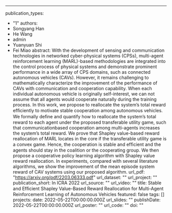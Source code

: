 ---
publication_types:
  - "1"
authors:
  - Songyang Han
  - He Wang
  - admin
  - Yuanyuan Shi
  - Fei Miao
abstract: With the development of sensing and communication technologies in
  networked cyber-physical systems (CPSs), multi-agent reinforcement learning
  (MARL)-based methodologies are integrated into the control process of physical
  systems and demonstrate prominent performance in a wide array of CPS domains,
  such as connected autonomous vehicles (CAVs). However, it remains challenging
  to mathematically characterize the improvement of the performance of CAVs with
  communication and cooperation capability. When each individual autonomous
  vehicle is originally self-interest, we can not assume that all agents would
  cooperate naturally during the training process. In this work, we propose to
  reallocate the system’s total reward efﬁciently to motivate stable cooperation
  among autonomous vehicles. We formally deﬁne and quantify how to reallocate
  the system’s total reward to each agent under the proposed transferable
  utility game, such that communicationbased cooperation among multi-agents
  increases the system’s total reward. We prove that Shapley value-based reward
  reallocation of MARL locates in the core if the transferable utility game is a
  convex game. Hence, the cooperation is stable and efﬁcient and the agents
  should stay in the coalition or the cooperating group. We then propose a
  cooperative policy learning algorithm with Shapley value reward reallocation.
  In experiments, compared with several literature algorithms, we show the
  improvement of the mean episode system reward of CAV systems using our
  proposed algorithm.
url_pdf: "https://arxiv.org/pdf/2203.06333.pdf"
url_dataset: ""
url_project: ""
publication_short: In ICRA 2022
url_source: ""
url_video: ""
title: Stable and Efﬁcient Shapley Value-Based Reward Reallocation for
  Multi-Agent Reinforcement Learning of Autonomous Vehicles
featured: false
tags: []
projects:
date: 2022-05-22T00:00:00.000Z
url_slides: ""
publishDate: 2022-05-22T00:00:00.000Z
url_poster: ""
url_code: ""
doi: ""